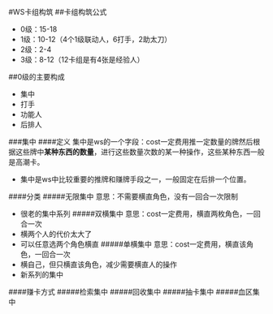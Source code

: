 #WS卡组构筑
##卡组构筑公式
- 0级：15-18
- 1级：10-12（4个1级联动人，6打手，2助太刀）
- 2级：2-4
- 3级：8-12（12卡组是有4张是经验人）

##0级的主要构成
- 集中
- 打手
- 功能人
- 后排人

###集中
####定义
集中是ws的一个字段：cost一定费用推一定数量的牌然后根据这些牌中**某种东西的数量**，进行这些数量次数的某一种操作，这些某种东西一般是高潮卡。
 - 集中是ws中比较重要的推牌和赚牌手段之一，一般固定在后排一个位置。

####分类
#####无限集中
意思：不需要横直角色，没有一回合一次限制
- 很老的集中系列
#####双横集中
意思：cost一定费用，横直两枚角色，一回合一次
- 横两个人的代价太大了
- 可以任意选两个角色横直
#####单横集中
意思：cost一定费用，横直该角色，一回合一次
- 横自己，但只横直该角色，减少需要横直人的操作
- 新系列的集中

####赚卡方式
#####检索集中
#####回收集中
#####抽卡集中
#####血区集中

